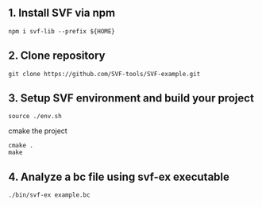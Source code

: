 ## 1. Install SVF via npm
```
npm i svf-lib --prefix ${HOME}
```

## 2. Clone repository
```
git clone https://github.com/SVF-tools/SVF-example.git
```

## 3. Setup SVF environment and build your project 
```
source ./env.sh
```
cmake the project
```
cmake .
make
```
## 4. Analyze a bc file using svf-ex executable
```
./bin/svf-ex example.bc
```
